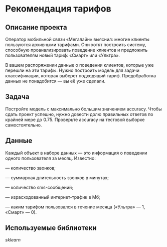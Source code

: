 # Рекомендация тарифов

## Описание проекта

Оператор мобильной связи «Мегалайн» выяснил: многие клиенты пользуются архивными тарифами. Они хотят построить систему, способную проанализировать поведение клиентов и предложить пользователям новый тариф: «Смарт» или «Ультра».

В вашем распоряжении данные о поведении клиентов, которые уже перешли на эти тарифы. Нужно построить модель для задачи классификации, которая выберет подходящий тариф. Предобработка данных не понадобится — вы её уже сделали.

## Задача

Постройте модель с максимально большим значением accuracy. Чтобы сдать проект успешно, нужно довести долю правильных ответов по крайней мере до 0.75. Проверьте accuracy на тестовой выборке самостоятельно.

## Данные

Каждый объект в наборе данных — это информация о поведении одного пользователя за месяц. Известно:

 — количество звонков;

 — суммарная длительность звонков в минутах;

 — количество sms-сообщений;

 — израсходованный интернет-трафик в Мб;

 — каким тарифом пользовался в течение месяца («Ультра» — 1, «Смарт» — 0).


## Используемые библиотеки
*sklearn*